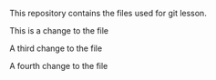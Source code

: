 This repository contains the files used for git lesson.

This is a change to the file

A third change to the file

A fourth change to the file